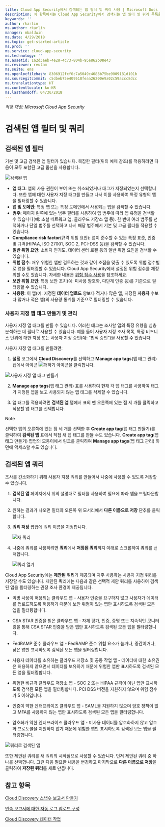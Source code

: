 ```yaml
---
title: Cloud App Security에서 검색되는 앱 필터 및 쿼리 사용 | Microsoft Docs
description: 이 항목에서는 Cloud App Security에서 검색되는 앱 필터 및 쿼리 목록을 제공하고 이를 사용하는 방법을 설명합니다.
keywords: ''
author: rkarlin
ms.author: rkarlin
manager: mbaldwin
ms.date: 4/29/2018
ms.topic: get-started-article
ms.prod: ''
ms.service: cloud-app-security
ms.technology: ''
ms.assetid: 1a2d3aeb-4e28-4c73-804b-95e862b08e43
ms.reviewer: reutam
ms.suite: ems
ms.openlocfilehash: 8306912fcf0c7a5049c4683b75be9009181d101b
ms.sourcegitcommit: c5dbeb75e409518feaa26200e9a02c59accc8dcc
ms.translationtype: HT
ms.contentlocale: ko-KR
ms.lasthandoff: 04/30/2018
---
```

*적용 대상: Microsoft Cloud App Security*

# <a name="discovered-app-filters-and-queries"></a>검색된 앱 필터 및 쿼리

## <a name="discovered-app-filters"></a>검색된 앱 필터

기본 및 고급 검색된 앱 필터가 있습니다. 복잡한 필터(위의 예제 참조)를 적용하려면 다음이 모두 포함된 고급 옵션을 사용합니다.

![검색된 앱](./media/discovered-apps.png)  


- **앱 태그**: 앱의 사용 권한이 부여 또는 취소되었거나 태그가 지정되었는지 선택합니다. 또한 앱에 대한 사용자 지정 태그를 만들고 나서 이를 사용하여 특정 유형의 앱을 필터링할 수 있습니다. 
- **앱 및 도메인**: 특정 앱 또는 특정 도메인에서 사용되는 앱을 검색할 수 있습니다. 
- **범주**: 페이지 왼쪽에 있는 범주 필터를 사용하여 앱 범주에 따라 앱 유형을 검색할 수 있습니다(예: 소셜 네트워크 앱, 클라우드 저장소 앱 등). 한 번에 여러 범주를 선택하거나 단일 범주를 선택하고 나서 해당 범주에서 기본 및 고급 필터를 적용할 수 있습니다.
- **Compliance risk factor**(규격 위험 요인): 앱이 준수할 수 있는 특정 표준, 인증 및 규격(HIPAA, ISO 27001, SOC 2, PCI-DSS 등)을 검색할 수 있습니다.
- **일반 위험 요인**: 소비자 인기도, 데이터 센터 로캘 등의 일반 위험 요인을 검색할 수 있습니다.
- **위험 점수**: 매우 위험한 앱만 검토하는 것과 같이 초점을 맞출 수 있도록 위험 점수별로 앱을 필터링할 수 있습니다. Cloud App Security에서 설정된 위험 점수를 재정의할 수도 있습니다. 자세한 내용은 [위험 점수 사용](risk-score.md)을 참조하세요.
- **보안 위험 요인**: 특정 보안 조치(예: 미사용 암호화, 다단계 인증 등)를 기준으로 필터링할 수 있습니다.
- **사용량**: 이 앱(예: 지정된 **데이터 업로드** 양보다 적거나 많은 앱, 지정된 **사용자** 수보다 많거나 적은 앱)의 사용량 통계를 기준으로 필터링할 수 있습니다.

### <a name="creating-and-managing-custom-app-tags"></a>사용자 지정 앱 태그 만들기 및 관리

사용자 지정 앱 태그를 만들 수 있습니다. 이러한 태그는 조사할 앱의 특정 유형을 심층 분석하는 데 필터로 사용할 수 있습니다. 예를 들어 사용자 지정 조사 목록, 특정 비즈니스 단위에 대한 지정 또는 사용자 지정 승인(예: “법적 승인”)을 사용할 수 있습니다.

사용자 지정 앱 태그를 만들려면:

1. **설정** 코그에서 **Cloud Discovery**를 선택하고 **Manage app tags**(앱 태그 관리) 탭에서 아이콘 ![더하기 아이콘](./media/plus-icon.png)을 클릭합니다. 

![사용자 지정 앱 태그 만들기](./media/create-app-tag.png)

2. **Manage app tags**(앱 태그 관리) 표를 사용하여 현재 각 앱 태그를 사용하여 태그가 지정된 앱을 보고 사용되지 않는 앱 태그를 삭제할 수 있습니다.

3. 앱 태그를 적용하려면 **검색된 앱** 탭에서 표의 맨 오른쪽에 있는 점 세 개를 클릭하고 적용할 앱 태그를 선택합니다. 

> [!NOTE]
>선택한 앱의 오른쪽에 있는 점 세 개를 선택한 후 **Create app tag**(앱 태그 만들기)를 클릭하여 **검색된 앱** 표에서 직접 새 앱 태그를 만들 수도 있습니다. **Create app tag**(앱 태그 만들기) 팝업의 모퉁이에서 링크를 클릭하여 **Manage app tags**(앱 태그 관리) 화면에 액세스할 수도 있습니다.

## <a name="discovered-app-queries"></a>검색된 앱 쿼리

조사를 간소화하기 위해 사용자 지정 쿼리를 만들어서 나중에 사용할 수 있도록 저장할 수 있습니다. 

1. **검색된 앱** 페이지에서 위의 설명대로 필터를 사용하여 필요에 따라 앱을 드릴다운합니다. 

2. 원하는 결과가 나오면 필터의 오른쪽 위 모서리에서 **다른 이름으로 저장** 단추를 클릭합니다. 

3. **쿼리 저장** 팝업에 쿼리 이름을 지정합니다.

   ![새 쿼리](./media/new-query.png)

4. 나중에 쿼리를 사용하려면 **쿼리**에서 **저장된 쿼리**까지 아래로 스크롤하여 쿼리를 선택합니다. 

   ![쿼리 열기](./media/open-query.png)


Cloud App Security에는 **제안된 쿼리**가 제공되며 자주 사용하는 사용자 지정 쿼리를 저장할 수도 있습니다. 제안된 쿼리에는 다음과 같은 선택적 제안 쿼리를 사용하여 검색된 앱을 필터링하는 권장 조사 환경이 제공됩니다.

 - 익명 사용이 허용되는 클라우드 앱 – 사용자 인증을 요구하지 않고 사용자가 데이터를 업로드하도록 허용하기 때문에 보안 위험이 있는 앱만 표시하도록 검색된 모든 앱을 필터링합니다.

 - CSA STAR 인증을 받은 클라우드 앱 - 자체 평가, 인증, 증명 또는 지속적인 모니터링을 통해 CSA STAR 인증을 받은 앱만 표시하도록 검색된 모든 앱을 필터링합니다.

 - FedRAMP 준수 클라우드 앱 - FedRAMP 준수 위험 요소가 높거나, 중간이거나, 낮은 앱만 표시하도록 검색된 모든 앱을 필터링합니다. 

 - 사용자 데이터를 소유하는 클라우드 저장소 및 공동 작업 앱 - 데이터에 대한 소유권은 허용하지 않으면서 데이터를 보유하기 때문에 위험한 앱만 표시하도록 검색된 모든 앱을 필터링합니다.

 - 위험한 비규격 클라우드 저장소 앱 - SOC 2 또는 HIPAA 규격이 아닌 앱만 표시하도록 검색된 모든 앱을 필터링합니다. PCI DSS 버전을 지원하지 않으며 위험 점수가 5 이하입니다.

 - 인증이 약한 엔터프라이즈 클라우드 앱 - SAML을 지원하지 않으며 암호 정책이 없고 MFA를 사용하지 않는 앱만 표시하도록 검색된 모든 앱을 필터링합니다.

 - 암호화가 약한 엔터프라이즈 클라우드 앱 - 미사용 데이터를 암호화하지 않고 암호화 프로토콜을 지원하지 않기 때문에 위험한 앱만 표시하도록 검색된 모든 앱을 필터링합니다.

![쿼리로 검색된 앱](./media/queries-discovered-apps.png)

 
또한 제안된 쿼리를 새 쿼리의 시작점으로 사용할 수 있습니다. 먼저 제안된 쿼리 중 하나를 선택합니다. 그런 다음 필요한 내용을 변경하고 마지막으로 **다른 이름으로 저장**을 클릭하여 **저장된 쿼리**를 새로 만듭니다.


## <a name="see-also"></a>참고 항목
 
[Cloud Discovery 스냅숏 보고서 만들기](create-snapshot-cloud-discovery-reports.md)

[연속 보고서에 대한 자동 로그 업로드 구성](configure-automatic-log-upload-for-continuous-reports.md)

[Cloud Discovery 데이터 작업](working-with-cloud-discovery-data.md)

